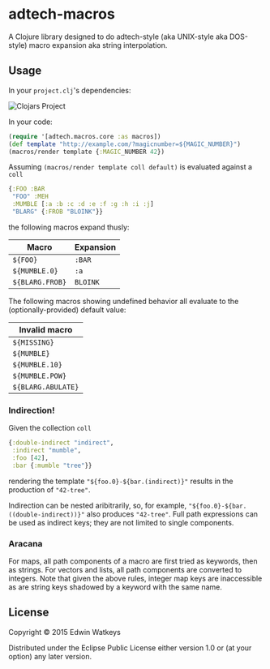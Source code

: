 # adtech-macros

A Clojure library designed to do adtech-style (aka UNIX-style aka
DOS-style) macro expansion aka string interpolation.

## Usage

In your `project.clj`'s dependencies:

![Clojars Project](http://clojars.org/thunknyc/adtech-macros/dump/latest-version.svg)

In your code:

```clojure
(require '[adtech.macros.core :as macros])
(def template "http://example.com/?magicnumber=${MAGIC_NUMBER}")
(macros/render template {:MAGIC_NUMBER 42})
```

Assuming `(macros/render template coll default)` is evaluated against a `coll`

```clojure
{:FOO :BAR
 "FOO" :MEH
 :MUMBLE [:a :b :c :d :e :f :g :h :i :j]
 "BLARG" {:FROB "BLOINK"}}
```

the following macros expand thusly:

| Macro | Expansion |
| ----- | --------- |
| `${FOO}` | `:BAR` |
| `${MUMBLE.0}` | `:a` |
| `${BLARG.FROB}` | `BLOINK` |

The following macros showing undefined behavior all evaluate to the
(optionally-provided) default value:

| Invalid macro |
| ------------- |
| `${MISSING}` |
| `${MUMBLE}` |
| `${MUMBLE.10}` |
| `${MUMBLE.POW}` |
| `${BLARG.ABULATE}` |

### Indirection!

Given the collection `coll`

```clojure
{:double-indirect "indirect",
 :indirect "mumble",
 :foo [42],
 :bar {:mumble "tree"}}
 ```

rendering the template `"${foo.0}-${bar.(indirect)}"` results in the
production of `"42-tree"`.

Indirection can be nested aribitrarily, so, for example,
`"${foo.0}-${bar.((double-indirect))}"` also produces
`"42-tree"`. Full path expressions can be used as indirect keys; they
are not limited to single components.

### Aracana

For maps, all path components of a macro are first tried as keywords,
then as strings. For vectors and lists, all path components are
converted to integers. Note that given the above rules, integer map
keys are inaccessible as are string keys shadowed by a keyword with
the same name.

## License

Copyright © 2015 Edwin Watkeys

Distributed under the Eclipse Public License either version 1.0 or (at
your option) any later version.
